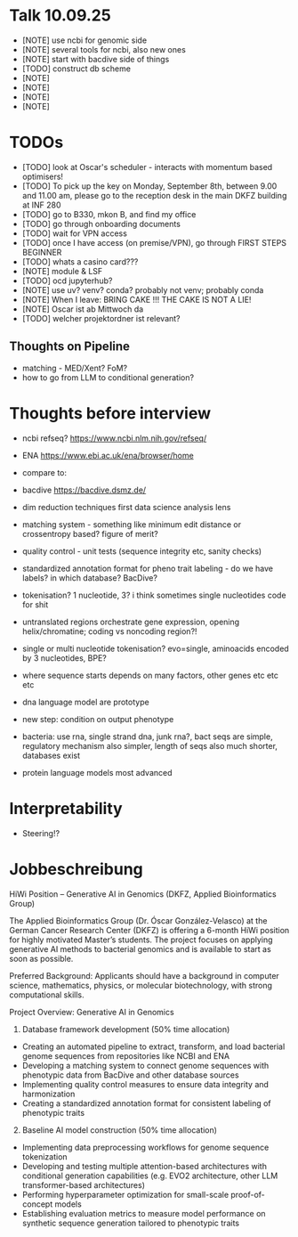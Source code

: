 # Talk 10.09.25

* [NOTE] use ncbi for genomic side
* [NOTE] several tools for ncbi, also new ones
* [NOTE] start with bacdive side of things
* [TODO] construct db scheme 
* [NOTE]
* [NOTE]
* [NOTE]
* [NOTE]

# TODOs

* [TODO] look at Oscar's scheduler - interacts with momentum based optimisers!
* [TODO] To pick up the key on Monday, September 8th, between 9.00 and 11.00 am, please go to the reception desk in the main DKFZ building at INF 280
* [TODO] go to B330, mkon B, and find my office
* [TODO] go through onboarding documents
* [TODO] wait for VPN access
* [TODO] once I have access (on premise/VPN), go through FIRST STEPS BEGINNER
* [TODO] whats a casino card???
* [NOTE] module & LSF
* [TODO] ocd jupyterhub?
* [NOTE] use uv? venv? conda? probably not venv; probably conda
* [NOTE] When I leave: BRING CAKE !!! THE CAKE IS NOT A LIE!
* [NOTE] Oscar ist ab Mittwoch da
* [TODO] welcher projektordner ist relevant?

## Thoughts on Pipeline

* matching - MED/Xent? FoM? 
* how to go from LLM to conditional generation?



# Thoughts before interview

* ncbi refseq? https://www.ncbi.nlm.nih.gov/refseq/
* ENA https://www.ebi.ac.uk/ena/browser/home
* compare to:
* bacdive https://bacdive.dsmz.de/

* dim reduction techniques first data science analysis lens

* matching system - something like minimum edit distance or crossentropy based? figure of merit?

* quality control - unit tests (sequence integrity etc, sanity checks)

* standardized annotation format for pheno trait labeling - do we have labels? in which database? BacDive?

* tokenisation? 1 nucleotide, 3? i think sometimes single nucleotides code for shit

* untranslated regions orchestrate gene expression, opening helix/chromatine; coding vs noncoding region?!
* single or multi nucleotide tokenisation? evo=single, aminoacids encoded by 3 nucleotides, BPE?
* where sequence starts depends on many factors, other genes etc etc etc
* dna language model are prototype
* new step: condition on output phenotype
* bacteria: use rna, single strand dna, junk rna?, bact seqs are simple, regulatory mechanism also simpler, length of seqs also much shorter, databases exist
* protein language models most advanced

# Interpretability 

* Steering!?


# Jobbeschreibung

HiWi Position – Generative AI in Genomics (DKFZ, Applied Bioinformatics Group)

The Applied Bioinformatics Group (Dr. Óscar González-Velasco) at the German Cancer Research Center (DKFZ) is offering a 6-month HiWi position for highly motivated Master’s students. The project focuses on applying generative AI methods to bacterial genomics and is available to start as soon as possible.

Preferred Background:
Applicants should have a background in computer science, mathematics, physics, or molecular biotechnology, with strong computational skills.

Project Overview: Generative AI in Genomics

1. Database framework development (50% time allocation)

* Creating an automated pipeline to extract, transform, and load bacterial genome sequences from repositories like NCBI and ENA
* Developing a matching system to connect genome sequences with phenotypic data from BacDive and other database sources
* Implementing quality control measures to ensure data integrity and harmonization
* Creating a standardized annotation format for consistent labeling of phenotypic traits

2. Baseline AI model construction (50% time allocation)

* Implementing data preprocessing workflows for genome sequence tokenization
* Developing and testing multiple attention-based architectures with conditional generation capabilities (e.g. EVO2 architecture, other LLM transformer-based architectures)
* Performing hyperparameter optimization for small-scale proof-of-concept models
* Establishing evaluation metrics to measure model performance on synthetic sequence generation tailored to phenotypic traits
